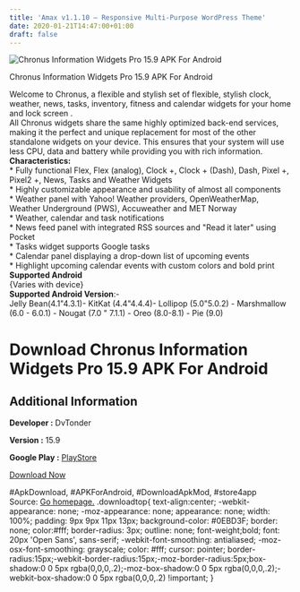 ```yaml
---
title: 'Amax v1.1.10 – Responsive Multi-Purpose WordPress Theme'
date: 2020-01-21T14:47:00+01:00
draft: false
---
```


![Chronus Information Widgets Pro 15.9 APK For Android](https://i2.wp.com/apkhome.net/wp-content/uploads/2020/01/Chronus-Information-Widgets-Pro-15.9.png "Chronus Information Widgets Pro 15.9 APK For Android")

  

Chronus Information Widgets Pro 15.9 APK For Android

Welcome to Chronus, a flexible and stylish set of flexible, stylish clock, weather, news, tasks, inventory, fitness and calendar widgets for your home and lock screen .  
All Chronus widgets share the same highly optimized back-end services, making it the perfect and unique replacement for most of the other standalone widgets on your device. This ensures that your system will use less CPU, data and battery while providing you with rich information.  
**Characteristics:**  
\* Fully functional Flex, Flex (analog), Clock +, Clock + (Dash), Dash, Pixel +, Pixel2 +, News, Tasks and Weather Widgets  
\* Highly customizable appearance and usability of almost all components  
\* Weather panel with Yahoo! Weather providers, OpenWeatherMap, Weather Underground (PWS), Accuweather and MET Norway  
\* Weather, calendar and task notifications  
\* News feed panel with integrated RSS sources and "Read it later" using Pocket  
\* Tasks widget supports Google tasks  
\* Calendar panel displaying a drop-down list of upcoming events  
\* Highlight upcoming calendar events with custom colors and bold print  
**Supported Android**  
{Varies with device}  
**Supported Android Version**:-  
Jelly Bean(4.1"4.3.1)- KitKat (4.4"4.4.4)- Lollipop (5.0"5.0.2) - Marshmallow (6.0 - 6.0.1) - Nougat (7.0 " 7.1.1) - Oreo (8.0-8.1) - Pie (9.0)

Download Chronus Information Widgets Pro 15.9 APK For Android
=============================================================

Additional Information
----------------------

**Developer :** DvTonder

**Version :** 15.9

**Google Play :** [PlayStore](https://play.google.com/store/apps/details?id=com.dvtonder.chronus)

  

[Download Now](https://store4app.co/post/chronus-information-widgets-pro-15-9-apk-for-android_1579614605)

  
#ApkDownload, #APKForAndroid, #DownloadApkMod, #store4app  
Source: [Go homepage.](https://store4app.co/post/chronus-information-widgets-pro-15-9-apk-for-android_1579614605) .downloadtop{ text-align:center; -webkit-appearance: none; -moz-appearance: none; appearance: none; width: 100%; padding: 9px 9px 11px 13px; background-color: #0EBD3F; border: none; color:#fff; border-radius: 3px; outline: none; font-weight;bold; font: 20px 'Open Sans', sans-serif; -webkit-font-smoothing: antialiased; -moz-osx-font-smoothing: grayscale; color: #fff; cursor: pointer; border-radius:15px;-webkit-border-radius:15px;-moz-border-radius:5px;box-shadow:0 0 5px rgba(0,0,0,.2);-moz-box-shadow:0 0 5px rgba(0,0,0,.2);-webkit-box-shadow:0 0 5px rgba(0,0,0,.2) !important; }